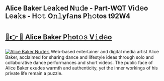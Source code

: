 ## Alice Baker L𝚎a𝚔ed N𝚞𝚍e - Part-WQT Vi𝚍𝚎o L𝚎a𝚔s - H𝚘𝚝 O𝚗𝚕yf𝚊ns P𝚑𝚘tos t92W4

# <h2><a href="http://kf8waj.oniu.top/?m=Alice+Baker">🔗👉 🔴 Alice Baker P𝚑ot𝚘𝚜 V𝚒d𝚎o</a></h2>

[![Alice Baker Nu𝚍e𝚜](https://i.imgur.com/0qMVB7G.gif)](http://kf8waj.oniu.top/?m=Alice+Baker)
Web-based entertainer and digital media artist Alice Baker, acclaimed for sharing dance and lifestyle ideas through solo and collaborative dance performances and short videos. The public face of Alice Baker exudes warmth and authenticity, yet the inner workings of his private life remain a puzzle.  

